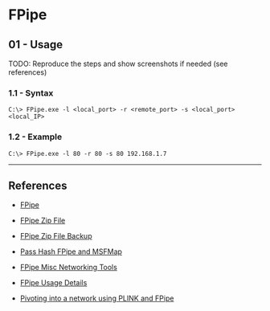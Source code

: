# FPipe

## 01 - Usage

TODO: Reproduce the steps and show screenshots if needed (see references)

### 1.1 - Syntax

`C:\> FPipe.exe -l <local_port> -r <remote_port> -s <local_port> <local_IP>`

### 1.2 - Example

`C:\> FPipe.exe -l 80 -r 80 -s 80 192.168.1.7`

---
## References

- [FPipe](https://web.archive.org/web/20101112214506/www.foundstone.com/us/resources/proddesc/fpipe.htm)

- [FPipe Zip File](https://web.archive.org/web/20101112214506/http://www.foundstone.com/us/resources/termsofuse.asp?file=fpipe2_1.zip)

- [FPipe Zip File Backup](https://web.archive.org/web/20071030035026/http://www.foundstone.com/us/resources/freetools/fpipe2_1.zip)

- [Pass Hash FPipe and MSFMap](https://www.soldierx.com/tutorials/Pass-Hash-Fpipe-and-Msfmap)

- [FPipe Misc Networking Tools](https://www.softpedia.com/get/Network-Tools/Misc-Networking-Tools/FPipe.shtml)

- [FPipe Usage Details](https://flylib.com/books/en/3.85.1.86/1/)

- [Pivoting into a network using PLINK and FPipe](https://vimeo.com/11849647)